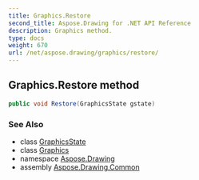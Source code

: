```yaml
---
title: Graphics.Restore
second_title: Aspose.Drawing for .NET API Reference
description: Graphics method. 
type: docs
weight: 670
url: /net/aspose.drawing/graphics/restore/
---
```

## Graphics.Restore method

```csharp
public void Restore(GraphicsState gstate)
```

### See Also

* class [GraphicsState](../../../aspose.drawing.drawing2d/graphicsstate/)
* class [Graphics](../)
* namespace [Aspose.Drawing](../../graphics/)
* assembly [Aspose.Drawing.Common](../../../)


